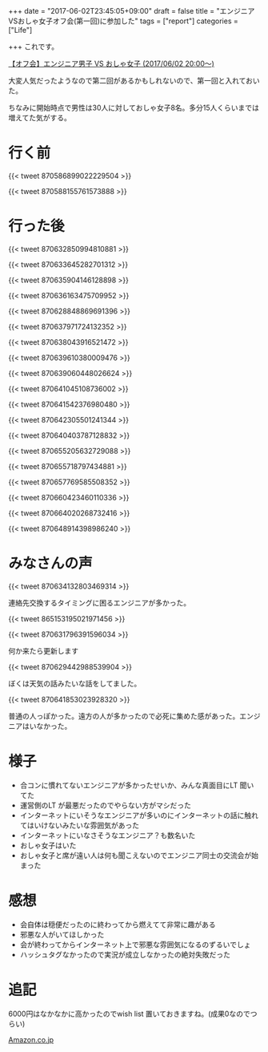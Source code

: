 
+++
date = "2017-06-02T23:45:05+09:00"
draft = false
title = "エンジニアVSおしゃ女子オフ会(第一回)に参加した"
tags = ["report"]
categories = ["Life"]

+++
これです。

[【オフ会】エンジニア男子 VS おしゃ女子 (2017/06/02 20:00〜)](https://hiwell.connpass.com/event/57695/)

大変人気だったようなので第二回があるかもしれないので、第一回と入れておいた。

ちなみに開始時点で男性は30人に対しておしゃ女子8名。多分15人くらいまでは増えてた気がする。

# 行く前

{{< tweet 870586899022229504 >}}

{{< tweet 870588155761573888 >}}

# 行った後

{{< tweet 870632850994810881 >}}

{{< tweet 870633645282701312 >}}

{{< tweet 870635904146128898 >}}

{{< tweet 870636163475709952 >}}

{{< tweet 870628848869691396 >}}

{{< tweet 870637971724132352 >}}

{{< tweet 870638043916521472 >}}

{{< tweet 870639610380009476 >}}

{{< tweet 870639060448026624 >}}

{{< tweet 870641045108736002 >}}

{{< tweet 870641542376980480 >}}

{{< tweet 870642305501241344 >}}

{{< tweet 870640403787128832 >}}

{{< tweet 870655205632729088 >}}

{{< tweet 870655718797434881 >}}

{{< tweet 870657769585508352 >}}

{{< tweet 870660423460110336 >}}

{{< tweet 870664020268732416 >}}

{{< tweet 870648914398986240 >}}

# みなさんの声

{{< tweet 870634132803469314 >}}

連絡先交換するタイミングに困るエンジニアが多かった。

{{< tweet 865153195021971456 >}}

{{< tweet 870631796391596034 >}}

何か来たら更新します

{{< tweet 870629442988539904 >}}

ぼくは天気の話みたいな話をしてました。

{{< tweet 870641853023928320 >}}

普通の人っぽかった。遠方の人が多かったので必死に集めた感があった。エンジニアはいなかった。

# 様子

<ul>
<li>合コンに慣れてないエンジニアが多かったせいか、みんな真面目にLT 聞いてた</li>
<li>運営側のLT が最悪だったのでやらない方がマシだった</li>
<li>インターネットにいそうなエンジニアが多いのにインターネットの話に触れてはいけないみたいな雰囲気があった</li>
<li>インターネットにいなさそうなエンジニア？も数名いた</li>
<li>おしゃ女子はいた</li>
<li>おしゃ女子と席が遠い人は何も聞こえないのでエンジニア同士の交流会が始まった</li>
</ul>


# 感想

<ul>
<li>会自体は穏便だったのに終わってから燃えてて非常に趣がある</li>
<li>邪悪な人がいてほしかった</li>
<li>会が終わってからインターネット上で邪悪な雰囲気になるのずるいでしょ</li>
<li>ハッシュタグなかったので実況が成立しなかったの絶対失敗だった</li>
</ul>


# 追記

6000円はなかなかに高かったのでwish list 置いておきますね。(成果0なのでつらい)

[Amazon.co.jp](https://www.amazon.co.jp/gp/registry/wishlist/3MJDA7W8W7EE8)


